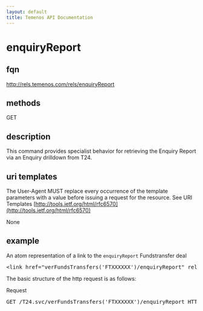 ```yaml
---
layout: default
title: Temenos API Documentation
---
```


# enquiryReport

## fqn
http://rels.temenos.com/rels/enquiryReport

## methods
GET

## description
This command provides specialist behavior for retrieving the Enquiry Report via an Enquiry drilldown from T24.


## uri templates
The User-Agent MUST replace every occurrence of the template parameters with a value before issuing a request for the resource.  See URI Templates [http://tools.ietf.org/html/rfc6570](http://tools.ietf.org/html/rfc6570)

None


## example
An atom representation of a link to the `enquiryReport` Fundstransfer deal
<pre>
&lt;link href="verFundsTransfers('FTXXXXXX')/enquiryReport" rel="http://rels.temenos.com/rels/enquiryReport" type="application/atom+xml;type=entry" title="Preview deal" hreflang="en" length="0" /&gt;
</pre>

The basic structure of the http request is as follows:

Request
<pre>
GET /T24.svc/verFundsTransfers('FTXXXXXX')/enquiryReport HTTP/1.1
</pre>